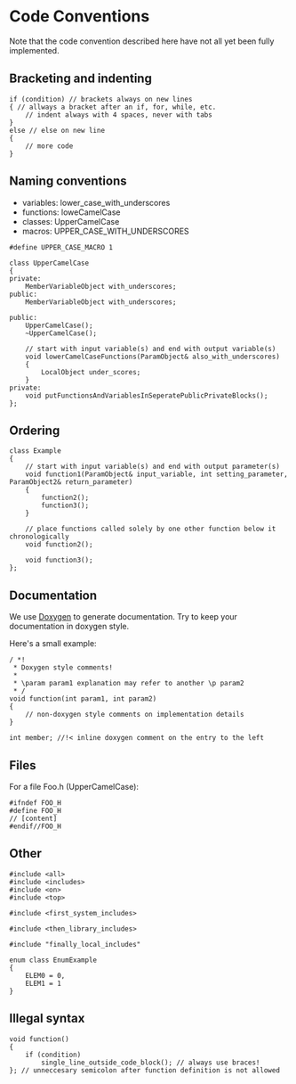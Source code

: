 Code Conventions
=======
Note that the code convention described here have not all yet been fully implemented.

Bracketing and indenting
-----
~~~~~~~~~~~~~~~{.cpp}
if (condition) // brackets always on new lines
{ // allways a bracket after an if, for, while, etc.
    // indent always with 4 spaces, never with tabs
}
else // else on new line
{
    // more code
}
~~~~~~~~~~~~~~~

Naming conventions
------
 * variables: lower_case_with_underscores
 * functions: loweCamelCase
 * classes: UpperCamelCase
 * macros: UPPER_CASE_WITH_UNDERSCORES
~~~~~~~~~~~~~~~{.cpp}
#define UPPER_CASE_MACRO 1

class UpperCamelCase
{
private:
    MemberVariableObject with_underscores;
public:
    MemberVariableObject with_underscores;

public:
    UpperCamelCase();
    ~UpperCamelCase();
    
    // start with input variable(s) and end with output variable(s)
    void lowerCamelCaseFunctions(ParamObject& also_with_underscores)
    {
        LocalObject under_scores;
    }
private:
    void putFunctionsAndVariablesInSeperatePublicPrivateBlocks();
};
~~~~~~~~~~~~~~~

Ordering
----
~~~~~~~~~~~~~~~{.cpp}
class Example
{
    // start with input variable(s) and end with output parameter(s) 
    void function1(ParamObject& input_variable, int setting_parameter, ParamObject2& return_parameter)
    {
        function2();
        function3();
    }
    
    // place functions called solely by one other function below it chronologically
    void function2();
    
    void function3();
};
~~~~~~~~~~~~~~~

Documentation
----
We use [Doxygen](www.doxygen.org/) to generate documentation. Try to keep your documentation in doxygen style.

Here's a small example:
~~~~~~~~~~~~~~~{.cpp}
/ *!
 * Doxygen style comments!
 *
 * \param param1 explanation may refer to another \p param2
 * /
void function(int param1, int param2)
{
    // non-doxygen style comments on implementation details
}

int member; //!< inline doxygen comment on the entry to the left
~~~~~~~~~~~~~~~

Files
--------
For a file Foo.h (UpperCamelCase):
~~~~~~~~~~~~~~~{.cpp}
#ifndef FOO_H
#define FOO_H
// [content]
#endif//FOO_H
~~~~~~~~~~~~~~~


Other
----
~~~~~~~~~~~~~~~{.cpp}
#include <all>
#include <includes>
#include <on>
#include <top>

#include <first_system_includes>

#include <then_library_includes>

#include "finally_local_includes"

enum class EnumExample 
{
    ELEM0 = 0,
    ELEM1 = 1
}
~~~~~~~~~~~~~~~

Illegal syntax
----
~~~~~~~~~~~~~~~{.cpp}
void function()
{
    if (condition)
        single_line_outside_code_block(); // always use braces!
}; // unneccesary semicolon after function definition is not allowed
~~~~~~~~~~~~~~~
